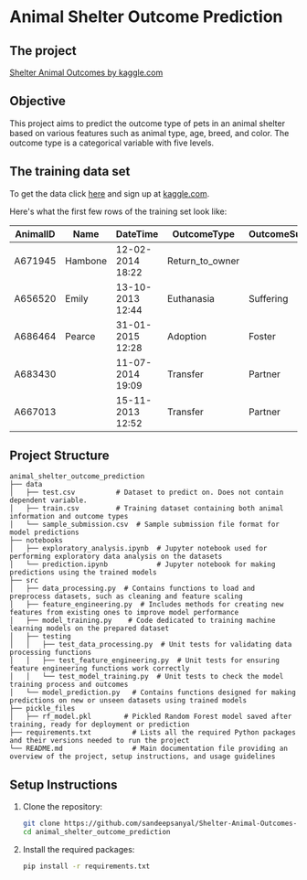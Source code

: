 <h1>Animal Shelter Outcome Prediction</h1>
<h2>The project</h2>
<a href="https://www.kaggle.com/c/shelter-animal-outcomes">Shelter Animal Outcomes by kaggle.com</a>

<h2>Objective</h2>
This project aims to predict the outcome type of pets in an animal shelter based on various features such as animal type, age, breed, and color. The outcome type is a categorical variable with five levels.

<h2>The training data set</h2>
To get the data click <a href="https://www.kaggle.com/c/shelter-animal-outcomes/data">here</a> and sign up at <a href="kaggle.com">kaggle.com</a>.

Here's what the first few rows of the training set look like:

| AnimalID | Name    | DateTime            | OutcomeType       | OutcomeSubtype | AnimalType | SexuponOutcome   | AgeuponOutcome | Breed                      | Color      |
|----------|---------|---------------------|-------------------|----------------|------------|------------------|----------------|----------------------------|------------|
| A671945  | Hambone | 12-02-2014 18:22    | Return_to_owner   |                | Dog        | Neutered Male    | 1 year         | Shetland Sheepdog Mix      | Brown/White|
| A656520  | Emily   | 13-10-2013 12:44    | Euthanasia        | Suffering      | Cat        | Spayed Female    | 1 year         | Domestic Shorthair Mix     | Cream Tabby|
| A686464  | Pearce  | 31-01-2015 12:28    | Adoption          | Foster         | Dog        | Neutered Male    | 2 years        | Pit Bull Mix               | Blue/White |
| A683430  |         | 11-07-2014 19:09    | Transfer          | Partner        | Cat        | Intact Male      | 3 weeks        | Domestic Shorthair Mix     | Blue Cream |
| A667013  |         | 15-11-2013 12:52    | Transfer          | Partner        | Dog        | Neutered Male    | 2 years        | Lhasa Apso/Miniature Poodle| Tan        |


<h2>Project Structure</h2>

```
animal_shelter_outcome_prediction
├── data
│   ├── test.csv          # Dataset to predict on. Does not contain dependent variable.
│   ├── train.csv         # Training dataset containing both animal information and outcome types
│   └── sample_submission.csv  # Sample submission file format for model predictions
├── notebooks
│   ├── exploratory_analysis.ipynb  # Jupyter notebook used for performing exploratory data analysis on the datasets
│   └── prediction.ipynb            # Jupyter notebook for making predictions using the trained models
├── src
│   ├── data_processing.py  # Contains functions to load and preprocess datasets, such as cleaning and feature scaling
│   ├── feature_engineering.py  # Includes methods for creating new features from existing ones to improve model performance
│   ├── model_training.py    # Code dedicated to training machine learning models on the prepared dataset
│   ├── testing
│   │   ├── test_data_processing.py  # Unit tests for validating data processing functions
│   │   ├── test_feature_engineering.py  # Unit tests for ensuring feature engineering functions work correctly
│   │   └── test_model_training.py  # Unit tests to check the model training process and outcomes
│   └── model_prediction.py   # Contains functions designed for making predictions on new or unseen datasets using trained models
├── pickle_files
│   ├── rf_model.pkl        # Pickled Random Forest model saved after training, ready for deployment or prediction
├── requirements.txt          # Lists all the required Python packages and their versions needed to run the project
└── README.md                 # Main documentation file providing an overview of the project, setup instructions, and usage guidelines
```

<h2>Setup Instructions</h2>

1. Clone the repository:
   ```bash
   git clone https://github.com/sandeepsanyal/Shelter-Animal-Outcomes-by-kaggle.com.git
   cd animal_shelter_outcome_prediction
   ```

2. Install the required packages:
   ```bash
   pip install -r requirements.txt
   ```